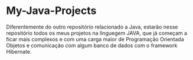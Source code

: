# My-Java-Projects
Diferentemente do outro repositório relacionado a Java, estarão nesse repositório todos os meus projetos na linguegem JAVA, que já começam a ficar mais complexos e com uma carga maior de Programação Orientada Objetos e comunicação com algum banco de dados com o framework Hibernate.
